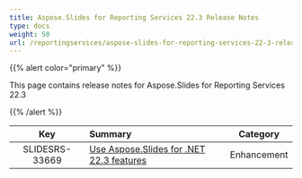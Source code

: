 ```yaml
---
title: Aspose.Slides for Reporting Services 22.3 Release Notes
type: docs
weight: 50
url: /reportingservices/aspose-slides-for-reporting-services-22-3-release-notes/
---
```


{{% alert color="primary" %}} 

This page contains release notes for Aspose.Slides for Reporting Services 22.3

{{% /alert %}} 

|**Key** |**Summary** |**Category** |
| :-: | :- | :-: |
|SLIDESRS-33669|[Use Aspose.Slides for .NET 22.3 features](/slides/net/aspose-slides-for-net-22-3-release-notes/)|Enhancement|
